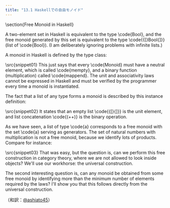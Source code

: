 ```yaml
---
title: "13.1 Haskellでの自由モノイド"
---
```



\section{Free Monoid in Haskell}

A two-element set in Haskell is equivalent to the type \code{Bool},
and the free monoid generated by this set is equivalent to the type
\code{{[}Bool{]}} (list of \code{Bool}). (I am deliberately ignoring
problems with infinite lists.)

A monoid in Haskell is defined by the type class:

\src{snippet01}
This just says that every \code{Monoid} must have a neutral element,
which is called \code{mempty}, and a binary function (multiplication)
called \code{mappend}. The unit and associativity laws cannot be
expressed in Haskell and must be verified by the programmer every time a
monoid is instantiated.

The fact that a list of any type forms a monoid is described by this
instance definition:

\src{snippet02}
It states that an empty list \code{{[}{]}} is the unit element, and
list concatenation \code{(++)} is the binary operation.

As we have seen, a list of type \code{a} corresponds to a free monoid
with the set \code{a} serving as generators. The set of natural
numbers with multiplication is not a free monoid, because we identify
lots of products. Compare for instance:

\src{snippet03}
That was easy, but the question is, can we perform this free
construction in category theory, where we are not allowed to look inside
objects? We'll use our workhorse: the universal construction.

The second interesting question is, can any monoid be obtained from some
free monoid by identifying more than the minimum number of elements
required by the laws? I'll show you that this follows directly from the
universal construction.

（和訳：[@ashiato45](https://twitter.com/ashiato45)）
